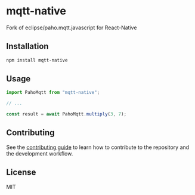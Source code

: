 # mqtt-native

Fork of eclipse/paho.mqtt.javascript for React-Native

## Installation

```sh
npm install mqtt-native
```

## Usage

```js
import PahoMqtt from "mqtt-native";

// ...

const result = await PahoMqtt.multiply(3, 7);
```

## Contributing

See the [contributing guide](CONTRIBUTING.md) to learn how to contribute to the repository and the development workflow.

## License

MIT
